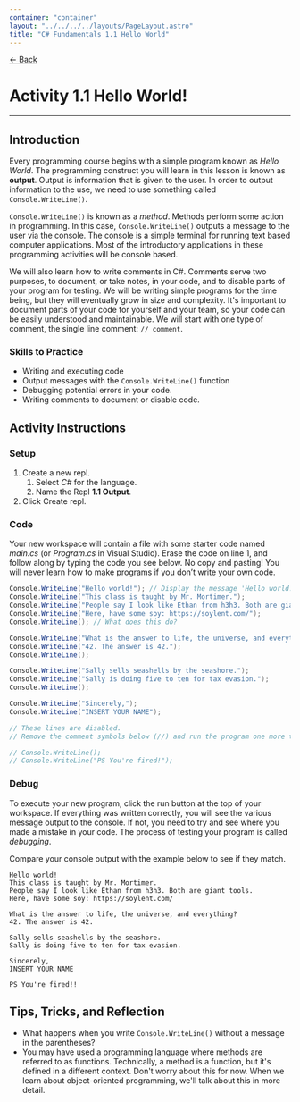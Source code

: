 ```yaml
---
container: "container"
layout: "../../../../layouts/PageLayout.astro"
title: "C# Fundamentals 1.1 Hello World"
---
```


[← Back](/courses/c-sharp-fundamentals/)

# Activity 1.1 Hello World!

---

## Introduction

Every programming course begins with a simple program known as _Hello World_. The programming construct you will learn in this lesson is known as **output**. Output is information that is given to the user. In order to output information to the use, we need to use something called `Console.WriteLine()`.

`Console.WriteLine()` is known as a _method_. Methods perform some action in programming. In this case, `Console.WriteLine()` outputs a message to the user via the console. The console is a simple terminal for running text based computer applications. Most of the introductory applications in these programming activities will be console based.

We will also learn how to write comments in C#. Comments serve two purposes, to document, or take notes, in your code, and to disable parts of your program for testing. We will be writing simple programs for the time being, but they will eventually grow in size and complexity. It's important to document parts of your code for yourself and your team, so your code can be easily understood and maintainable. We will start with one type of comment, the single line comment: `// comment`.

### Skills to Practice

- Writing and executing code
- Output messages with the `Console.WriteLine()` function
- Debugging potential errors in your code.
- Writing comments to document or disable code.

## Activity Instructions

### Setup

1. Create a new repl.
   1. Select _C#_ for the language.
   2. Name the Repl **1.1 Output**.
2. Click Create repl.

### Code

Your new workspace will contain a file with some starter code named _main.cs_ (or _Program.cs_ in Visual Studio). Erase the code on line 1, and follow along by typing the code you see below. No copy and pasting! You will never learn how to make programs if you don’t write your own code.

```cs
Console.WriteLine("Hello world!"); // Display the message 'Hello world!'
Console.WriteLine("This class is taught by Mr. Mortimer.");
Console.WriteLine("People say I look like Ethan from h3h3. Both are giant tools.");
Console.WriteLine("Here, have some soy: https://soylent.com/");
Console.WriteLine(); // What does this do?

Console.WriteLine("What is the answer to life, the universe, and everything?");
Console.WriteLine("42. The answer is 42.");
Console.WriteLine();

Console.WriteLine("Sally sells seashells by the seashore.");
Console.WriteLine("Sally is doing five to ten for tax evasion.");
Console.WriteLine();

Console.WriteLine("Sincerely,");
Console.WriteLine("INSERT YOUR NAME");

// These lines are disabled.
// Remove the comment symbols below (//) and run the program one more time.

// Console.WriteLine();
// Console.WriteLine("PS You're fired!");
```

### Debug

To execute your new program, click the run button at the top of your workspace. If everything was written correctly, you will see the various message output to the console. If not, you need to try and see where you made a mistake in your code. The process of testing your program is called _debugging_.

Compare your console output with the example below to see if they match.

```
Hello world!
This class is taught by Mr. Mortimer.
People say I look like Ethan from h3h3. Both are giant tools.
Here, have some soy: https://soylent.com/

What is the answer to life, the universe, and everything?
42. The answer is 42.

Sally sells seashells by the seashore.
Sally is doing five to ten for tax evasion.

Sincerely,
INSERT YOUR NAME

PS You're fired!!
```

## Tips, Tricks, and Reflection

- What happens when you write `Console.WriteLine()` without a message in the parentheses?
- You may have used a programming language where methods are referred to as functions. Technically, a method is a function, but it's defined in a different context. Don't worry about this for now. When we learn about object-oriented programming, we'll talk about this in more detail.
